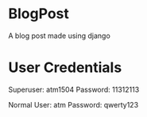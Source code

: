 # BlogPost
A blog post made using django

# User Credentials
 Superuser: atm1504
 Password: 11312113

Normal User: atm
Password: qwerty123

